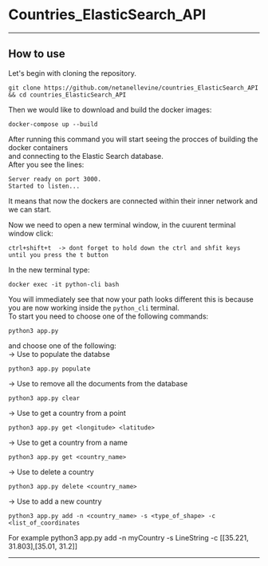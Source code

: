 # Countries_ElasticSearch_API

___
## How to use

Let's begin with cloning the repository.

```
git clone https://github.com/netanellevine/countries_ElasticSearch_API && cd countries_ElasticSearch_API
```

Then we would like to download and build the docker images:
```
docker-compose up --build
```
After running this command you will start seeing the procces of building the docker containers  
and connecting to the Elastic Search database.  
After you see the lines:  
```
Server ready on port 3000.  
Started to listen...
```
It means that now the dockers are connected within their inner network and we can start.   

Now we need to open a new terminal window, in the cuurent terminal window click:  
```
ctrl+shift+t  -> dont forget to hold down the ctrl and shfit keys until you press the t button   
```

In the new terminal type:
```
docker exec -it python-cli bash
```
You will immediately see that now your path looks different this is because you are now working inside the ```python_cli``` terminal.   
To start you need to choose one of the following commands:
```
python3 app.py 
```
and choose one of the following:   
->  Use to populate the databse
```
python3 app.py populate 
```
->  Use to remove all the documents from the database
```
python3 app.py clear      
```
->  Use to get a country from a point
```
python3 app.py get <longitude> <latitude>
```
 ->  Use to get a country from a name
```
python3 app.py get <country_name>
```
->  Use to delete a country
```
python3 app.py delete <country_name>
```
->  Use to add a new country 
```
python3 app.py add -n <country_name> -s <type_of_shape> -c <list_of_coordinates 
```
For example python3 app.py add -n myCountry -s LineString -c [[35.221, 31.803],[35.01, 31.2]]

___
